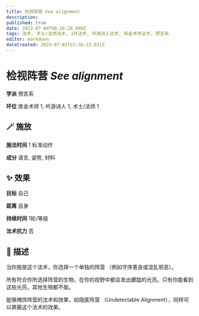 ```yaml
---
title: 检视阵营 See alignment
description: 
published: true
date: 2023-07-04T00:16:28.898Z
tags: 法术, 术士/法师法术, 1环法术, 吟游诗人法术, 炼金术师法术, 预言系
editor: markdown
dateCreated: 2023-07-03T22:36:15.021Z
---
```


# **检视阵营** *See alignment*

**学派** 预言系 

**环位** 炼金术师 1, 吟游诗人 1, 术士/法师 1

## 🪄 施放

**施法时间** 1 标准动作

**成分** 语言, 姿势, 材料

## ✨ 效果 

**目标** 自己 

**距离** 自身  

**持续时间** 1轮/等级 

**法术抗力** 否

## 📖 描述

当你施放这个法术，你选择一个单独的阵营 （例如守序善良或混乱邪恶）。

所有符合你所选择阵营的生物，在你的视野中都会发出朦胧的光亮。只有你能看到这些光亮，其他生物都不能。

能够掩饰阵营的法术和效果，如隐匿阵营 （Undetectable Alignment），同样可以屏蔽这个法术的效果。
    